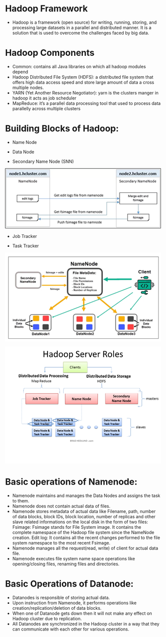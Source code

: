 # Hadoop Framework
* Hadoop is a framework (open source) for writing, running, storing, and processing large datasets in a parallel and distributed manner. It is a solution that is used to overcome the challenges faced by big data.

# Hadoop Components
* Common: contains all Java libraries on which all hadoop modules depend
* Hadoop Distributed File System (HDFS): a distributed file system that offers high data access speed and store large amount of data a cross multiple nodes.
* YARN (Yet Another Resource Negotiator): yarn is the clusters manger in hadoop it acts as job scheduler
* MapReduce: it’s a parallel data processing tool that used to process data parallelly across multiple clusters

# Building Blocks of Hadoop:
* Name Node

* Data Node

* Secondary Name Node (SNN)

![img_6.png](img_6.png)



* Job Tracker

* Task Tracker

![img_1.png](img_1.png)

![img.png](img.png)


# Basic operations of Namenode:
* Namenode maintains and manages the Data Nodes and assigns the task to them.
* Namenode does not contain actual data of files.
* Namenode stores metadata of actual data like Filename, path, number of data blocks, block IDs, block location, number of replicas and other slave related informations on the local disk in the form of two files:
  Fsimage: Fsimage stands for  File System image. It contains the complete namespace of the Hadoop file system since the NameNode creation.
  Edit log: It contains all the recent changes performed to the file system namespace to the most recent Fsimage.
* Namenode manages all the request(read, write) of client for actual data file.
* Namenode executes file system name space operations like opening/closing files, renaming files and directories.


# Basic Operations of Datanode:
* Datanodes is responsible of storing actual data.
* Upon instruction from Namenode, it performs operations like creation/replication/deletion of data blocks.
* When one of Datanode gets down then it will not make any effect on Hadoop cluster due to replication.
* All Datanodes are synchronized in the Hadoop cluster in a way that they can communicate with each other for various operations.